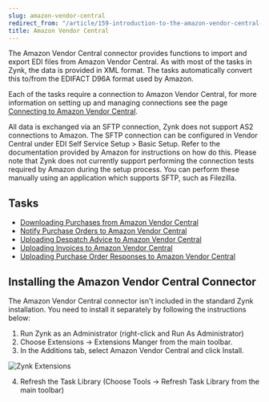 ```yaml
---
slug: amazon-vendor-central
redirect_from: "/article/159-introduction-to-the-amazon-vendor-central-connector"
title: Amazon Vendor Central
---
```

The Amazon Vendor Central connector provides functions to import and export EDI files from Amazon Vendor Central. As with most of the tasks in Zynk, the data is provided in XML format. The tasks automatically convert this to/from the EDIFACT D96A format used by Amazon.

Each of the tasks require a connection to Amazon Vendor Central, for more information on setting up and managing connections see the page [Connecting to Amazon Vendor Central](connecting-to-amazon-vendor-central).

All data is exchanged via an SFTP connection, Zynk does not support AS2 connections to Amazon. The SFTP connection can be configured in Vendor Central under EDI Self Service Setup > Basic Setup. Refer to the documentation provided by Amazon for instructions on how do this. Please note that Zynk does not currently support performing the connection tests required by Amazon during the setup process. You can perform these manually using an application which supports SFTP, such as Filezilla.

## Tasks

* [Downloading Purchases from Amazon Vendor Central](downloading-purchases-from-amazon-vendor-central)
* [Notify Purchase Orders to Amazon Vendor Central](notify-purchase-orders-to-amazon-vendor-central)
* [Uploading Despatch Advice to Amazon Vendor Central](uploading-despatch-advice-to-amazon-vendor-central)
* [Uploading Invoices to Amazon Vendor Central](uploading-invoices-to-amazon-vendor-central)
* [Uploading Purchase Order Responses to Amazon Vendor Central](uploading-purchase-order-responses-to-amazon-vendor-central)

## Installing the Amazon Vendor Central Connector

The Amazon Vendor Central connector isn't included in the standard Zynk installation. You need to install it separately by following the instructions below:

1. Run Zynk as an Administrator (right-click and Run As Administrator)
2. Choose Extensions -> Extensions Manger from the main toolbar.
3. In the Additions tab, select Amazon Vendor Central and click Install.

![Zynk Extensions](http://d33v4339jhl8k0.cloudfront.net/docs/assets/565effd4c697915b26a5c620/images/5873910490336009736c4146/file-YxHmwztu1C.png)

4. Refresh the Task Library (Choose Tools -> Refresh Task Library from the main toolbar)
